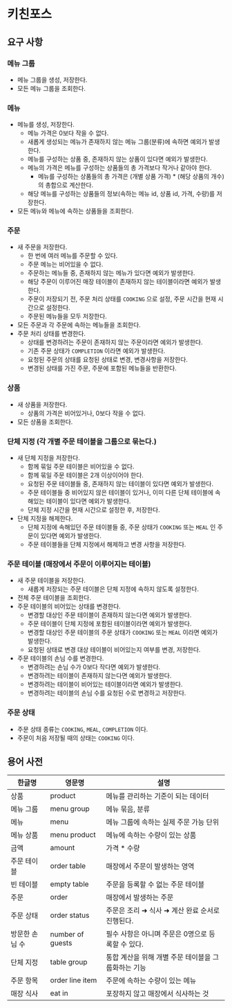 # 키친포스

## 요구 사항

### 메뉴 그룹
- 메뉴 그룹을 생성, 저장한다.
- 모든 메뉴 그룹을 조회한다.

### 메뉴 
- 메뉴를 생성, 저장한다.
  - 메뉴 가격은 0보다 작을 수 없다.
  - 새롭게 생성되는 메뉴가 존재하지 않는 메뉴 그룹(분류)에 속하면 예외가 발생한다.
  - 메뉴를 구성하는 상품 중, 존재하지 않는 상품이 있다면 예외가 발생한다.
  - 메뉴의 가격은 메뉴를 구성하는 상품들의 총 가격보다 작거나 같아야 한다.
    - 메뉴를 구성하는 상품들의 총 가격은 (개별 상품 가격) * (해당 상품의 개수) 의 총합으로 계산한다.
  - 해당 메뉴를 구성하는 상품들의 정보(속하는 메뉴 id, 상품 id, 가격, 수량)를 저장한다.
- 모든 메뉴와 메뉴에 속하는 상품들을 조회한다.

### 주문
- 새 주문을 저장한다.
  - 한 번에 여러 메뉴를 주문할 수 있다.
  - 주문 메뉴는 비어있을 수 없다.
  - 주문하는 메뉴들 중, 존재하지 않는 메뉴가 있다면 예외가 발생한다.
  - 해당 주문이 이루어진 매장 테이블이 존재하지 않는 테이블이라면 예외가 발생한다.
  - 주문이 저장되기 전, 주문 처리 상태를 `COOKING` 으로 설정, 주문 시간을 현재 시간으로 설정한다.
  - 주문된 메뉴들을 모두 저장한다.
- 모든 주문과 각 주문에 속하는 메뉴들을 조회한다.
- 주문 처리 상태를 변경한다.
  - 상태를 변경하려는 주문이 존재하지 않는 주문이라면 예외가 발생한다.
  - 기존 주문 상태가 `COMPLETION` 이라면 예외가 발생한다.
  - 요청된 주문의 상태를 요청된 상태로 변경, 변경사항을 저장한다.
  - 변경된 상태를 가진 주문, 주문에 포함된 메뉴들을 반환한다.

### 상품
- 새 상품을 저장한다.
  - 상품의 가격은 비어있거나, 0보다 작을 수 없다.
- 모든 상품을 조회한다.

### 단체 지정 (각 개별 주문 테이블을 그룹으로 묶는다.)
- 새 단체 지정을 저장한다.
  - 함께 묶일 주문 테이블은 비어있을 수 없다.
  - 함께 묶일 주문 테이블은 2개 이상이어야 한다.
  - 요청된 주문 테이블들 중, 존재하지 않는 테이블이 있다면 예외가 발생한다.
  - 주문 테이블들 중 비어있지 않은 테이블이 있거나, 이미 다른 단체 테이블에 속해있는 테이블이 있다면 예외가 발생한다.
  - 단체 지정 시간을 현재 시간으로 설정한 후, 저장한다.
- 단체 지정을 해제한다.
  - 단체 지정에 속해있던 주문 테이블들 중, 주문 상태가 `COOKING` 또는 `MEAL` 인 주문이 있다면 예외가 발생한다.
  - 주문 테이블들을 단체 지정에서 해제하고 변경 사항을 저장한다.

### 주문 테이블 (매장에서 주문이 이루어지는 테이블)
- 새 주문 테이블을 저장한다.
  - 새롭게 저장되는 주문 테이블은 단체 지정에 속하지 않도록 설정한다.
- 전체 주문 테이블을 조회한다.
- 주문 테이블의 비어있는 상태를 변경한다.
  - 변경할 대상인 주문 테이블이 존재하지 않는다면 예외가 발생한다.
  - 주문 테이블이 단체 지정에 포함된 테이블이라면 예외가 발생한다.
  - 변경할 대상인 주문 테이블의 주문 상태가 `COOKING` 또는 `MEAL` 이라면 예외가 발생한다.
  - 요청된 상태로 변경 대상 테이블이 비어있는지 여부를 변경, 저장한다.
- 주문 테이블의 손님 수를 변경한다. 
  - 변경하려는 손님 수가 0보다 작다면 예외가 발생한다. 
  - 변경하려는 테이블이 존재하지 않는다면 예외가 발생한다.
  - 변경하려는 테이블이 비어있는 테이블이라면 예외가 발생한다.
  - 변경하려는 테이블의 손님 수를 요청된 수로 변경하고 저장한다.

### 주문 상태
- 주문 상태 종류는 `COOKING`, `MEAL`, `COMPLETION` 이다.
- 주문이 처음 저장될 때의 상태는 `COOKING` 이다.

## 용어 사전

| 한글명 | 영문명 | 설명 |
| --- | --- | --- |
| 상품 | product | 메뉴를 관리하는 기준이 되는 데이터 |
| 메뉴 그룹 | menu group | 메뉴 묶음, 분류 |
| 메뉴 | menu | 메뉴 그룹에 속하는 실제 주문 가능 단위 |
| 메뉴 상품 | menu product | 메뉴에 속하는 수량이 있는 상품 |
| 금액 | amount | 가격 * 수량 |
| 주문 테이블 | order table | 매장에서 주문이 발생하는 영역 |
| 빈 테이블 | empty table | 주문을 등록할 수 없는 주문 테이블 |
| 주문 | order | 매장에서 발생하는 주문 |
| 주문 상태 | order status | 주문은 조리 ➜ 식사 ➜ 계산 완료 순서로 진행된다. |
| 방문한 손님 수 | number of guests | 필수 사항은 아니며 주문은 0명으로 등록할 수 있다. |
| 단체 지정 | table group | 통합 계산을 위해 개별 주문 테이블을 그룹화하는 기능 |
| 주문 항목 | order line item | 주문에 속하는 수량이 있는 메뉴 |
| 매장 식사 | eat in | 포장하지 않고 매장에서 식사하는 것 |
